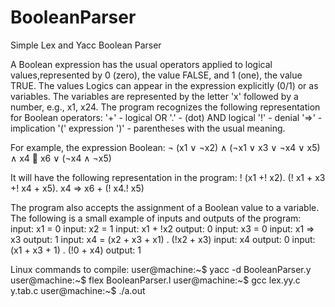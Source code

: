# BooleanParser
Simple Lex and Yacc Boolean Parser

A Boolean expression has the usual operators applied to logical values,represented by 0 (zero), the value FALSE, and 1 (one), the value TRUE. 
The values Logics can appear in the expression explicitly (0/1) or as variables.
The variables are represented by the letter 'x' followed by a number, e.g., x1, x24.
The program recognizes the following representation for Boolean operators:
    '+' - logical OR
    '.' - (dot) AND logical
    '!' - denial
    '=>' - implication
    '(' expression ')' - parentheses with the usual meaning.

For example, the expression Boolean:
¬ (x1 ∨ ¬x2) ∧ (¬x1 ∨ x3 ∨ ¬x4 ∨ x5) ∧ x4  x6 ∨ (¬x4 ∧ ¬x5)

It will have the following representation in the program:
! (x1 +! x2). (! x1 + x3 +! x4 + x5). x4 => x6 + (! x4.! x5)

The program also accepts the assignment of a Boolean value to a variable. 
The following is a small example of inputs and outputs of the program:
    input: x1 = 0
    input: x2 = 1
    input: x1 + !x2
    output: 0
    input: x3 = 0
    input: x1 => x3
    output: 1
    input: x4 = (x2 + x3 + x1) . (!x2 + x3)
    input: x4
    output: 0
    input: (x1 + x3 + 1) . (!0 + x4)
    output: 1
    
Linux commands to compile:
user@machine:~$ yacc -d BooleanParser.y
user@machine:~$ flex BooleanParser.l
user@machine:~$ gcc lex.yy.c y.tab.c
user@machine:~$ ./a.out
